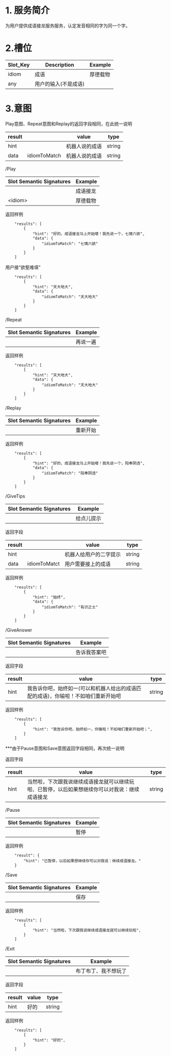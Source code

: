 # 1. 服务简介

为用户提供成语接龙服务服务，认定发音相同的字为同一个字。

# 2.槽位

| **Slot\_Key** | **Description** | **Example** |
| --- | --- | --- |
| idiom | 成语 | 厚德载物 |
| any | 用户的输入\(不是成语\) |  |

# 3.意图

Play意图、Repeat意图和Replay的返回字段相同，在此统一说明

| **result** |  | **value** | **type** |
| --- | --- | --- | --- |
| hint |  | 机器人说的成语 | string |
| data | idiomToMatch | 机器人说的成语 | string |

\/Play

| **Slot Semantic Signatures** | **Example** |
| --- | --- |
|  | 成语接龙 |
| &lt;idiom&gt; | 厚德载物 |

返回样例

```
    "results": [
        {
            "hint": "好的，成语接龙马上开始喽！我先说一个，七情六欲",
            "data": {
                "idiomToMatch": "七情六欲"
            }
        }
    ]
```

用户接“欲壑难填”

```
    "results": [
        {
            "hint": "天大地大",
            "data": {
                "idiomToMatch": "天大地大"
            }
        }
    ]
```

\/Repeat

| **Slot Semantic Signatures** | **Example** |
| --- | --- |
|  | 再说一遍 |

返回样例

```
    "results": [
        {
            "hint": "天大地大",
            "data": {
                "idiomToMatch": "天大地大"
            }
        }
    ]
```

\/Replay

| **Slot Semantic Signatures** | **Example** |
| --- | --- |
|  | 重新开始 |

返回样例

```
    "results": [
        {
            "hint": "好的，成语接龙马上开始喽！我先说一个，阳奉阴违",
            "data": {
                "idiomToMatch": "阳奉阴违"
            }
        }
    ]
```

\/GiveTips

| **Slot Semantic Signatures** | **Example** |
| --- | --- |
|  | 给点儿提示 |

返回字段

| **result** |  | **value** | **type** |
| --- | --- | --- | --- |
| hint |  | 机器人给用户的二字提示 | string |
| data | idiomToMatct | 用户需要接上的成语 | string |

返回样例

```
    "results": [
        {
            "hint": "始终",
            "data": {
                "idiomToMatch": "有识之士"
            }
        }
    ]
```

\/GiveAnswer

| **Slot Semantic Signatures** | **Example** |
| --- | --- |
|  | 告诉我答案吧 |

返回字段

| **result** | **value** | **type** |
| --- | --- | --- |
| hint | 我告诉你吧，始终如一\(可以和机器人给出的成语匹配的成语\)，你输啦！不如咱们重新开始吧 | string |

返回样例

```
    "results": [
        {
            "hint": "我告诉你吧，始终如一，你输啦！不如咱们重新开始吧；",
        }
    ]
```

\*\*\*由于Pause意图和Save意图返回字段相同，再次统一说明

返回字段

| **result** | **value** | **type** |
| --- | --- | --- |
| hint | 当然啦，下次跟我说继续成语接龙就可以继续玩啦、已暂停，以后如果想继续你可以对我说：继续成语接龙 | string |

\/Pause

| **Slot Semantic Signatures** | **Example** |
| --- | --- |
|  | 暂停 |

返回样例

```
    "result": {
        "hint": "已暂停，以后如果想继续你可以对我说：继续成语接龙。"
    }
```

\/Save

| **Slot Semantic Signatures** | **Example** |
| --- | --- |
|  | 保存 |

返回样例

```
    "results": [
        {
            "hint": "当然啦，下次跟我说继续成语接龙就可以继续玩啦",
        }
    ]
```

\/Exit

| **Slot Semantic Signatures** | **Example** |
| --- | --- |
|  | 布丁布丁、我不想玩了 |

返回字段

| **result** | **value** | **type** |
| --- | --- | --- |
| hint | 好的 | string |

返回样例 

```
    "results": [
        {
            "hint": "好的",
        }
    ]
```
